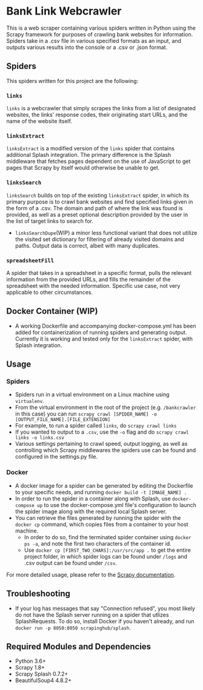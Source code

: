 # Bank Link Webcrawler

This is a web scraper containing various spiders written in Python using the Scrapy framework for purposes of crawling bank websites for information. Spiders take in a .csv file in various specified formats as an input, and outputs various results into the console or a .csv or .json format.

## Spiders
This spiders written for this project are the following:
### `links`
`links` is a webcrawler that simply scrapes the links from a list of designated websites, the links' response codes, their originating start URLs, and the name of the website itself.

### `linksExtract`
`linksExtract` is a modified version of the `links` spider that contains additional Splash integration. The primary difference is the Splash middleware that fetches pages dependent on the use of JavaScript to get pages that Scrapy by itself would otherwise be unable to get.

### `linksSearch`
`linksSearch` builds on top of the existing `linksExtract` spider, in which its primary purpose is to crawl bank websites and find specified links given in the form of a .csv. The domain and path of where the link was found is provided, as well as a preset optional description provided by the user in the list of target links to search for.
- `linksSearchDupe`(WIP) a minor less functional variant that does not utilize the visited set dictionary for filtering of already visited domains and paths. Output data is correct, albeit with many duplicates.

### `spreadsheetFill`
A spider that takes in a spreadsheet in a specific format, pulls the relevant information from the provided URLs, and fills the remainder of the spreadsheet with the needed information. Specific use case, not very applicable to other circumstances.

## Docker Container (WIP)
- A working Dockerfile and accompanying docker-compose.yml has been added for containerization of running spiders and generating output. Currently it is working and tested only for the `linksExtract` spider, with Splash integration.

## Usage
### Spiders
- Spiders run in a virtual environment on a Linux machine using `virtualenv`.
- From the virtual environment in the root of the project (e.g. `/bankcrawler` in this case)
you can run `scrapy crawl [SPIDER_NAME] -o [OUTPUT_FILE_NAME].[FILE_EXTENSION]`
- For example, to run a spider called `links`, do `scrapy crawl links` 
- If you wanted to output to a `.csv`, use the `-o` flag and do `scrapy crawl links -o links.csv`
- Various settings pertaining to crawl speed, output logging, as well as controlling which Scrapy middlewares the spiders use can be found and configured in the settings.py file.
### Docker
- A docker image for a spider can be generated by editing the Dockerfile to your specific needs, and running `docker build -t [IMAGE_NAME] .`
- In order to run the spider in a container along with Splash, use `docker-compose up` to use the docker-compose.yml file's configuration to launch the spider image along with the required local Splash server. 
- You can retrieve the files generated by running the spider with the `docker cp` command, which copies files from a container to your host machine.
   - In order to do so, find the terminated spider container using `docker ps -a`, and note the first two characters of the container id.
   - Use `docker cp [FIRST_TWO_CHARS]:/usr/src/app .` to get the entire project folder, in which spider logs can be found under `/logs` and .csv output can be found under `/csv`. 

For more detailed usage, please refer to the [Scrapy documentation](https://docs.scrapy.org/en/latest/index.html).

## Troubleshooting
- If your log has messages that say "Connection refused", you most likely do not have the Splash server running on a spider that utlizes SplashRequests. To do so, install Docker if you haven't already, and run `docker run -p 8050:8050 scrapinghub/splash`.

## Required Modules and Dependencies
- Python 3.6+
- Scrapy 1.8+
- Scrapy Splash 0.7.2+
- BeautifulSoup4 4.8.2+
